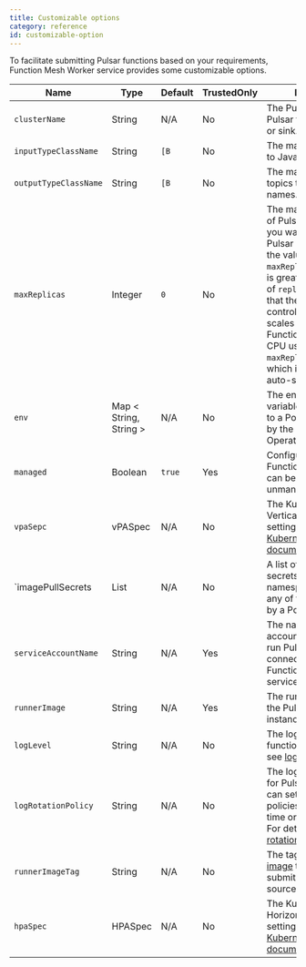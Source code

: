 ```yaml
---
title: Customizable options
category: reference
id: customizable-option
---
```


To facilitate submitting Pulsar functions based on your requirements, Function Mesh Worker service provides some customizable options.

| Name                  | Type    | Default | TrustedOnly | Description                                                                                                                                                                                                                                                                                                                                                                     |
|-----------------------|---------|---------|-------------|---------------------------------------------------------------------------------------------------------------------------------------------------------------------------------------------------------------------------------------------------------------------------------------------------------------------------------------------------------------------------------|
| `clusterName`         | String  | N/A     | No          | The Pulsar cluster of a Pulsar function, source, or sink.                                                                                                                                                                                                                                                                                                                       |
| `inputTypeClassName`  | String  | `[B`    | No          | The map of input topics to Java class names.                                                                                                                                                                                                                                                                                                                                    |
| `outputTypeClassName` | String  | `[B`    | No          | The map of output topics to Java class names.                                                                                                                                                                                                                                                                                                                                   |
| `maxReplicas`         | Integer | `0`     | No          | The maximum number of Pulsar instances that you want to run for this Pulsar Function. When the value of the `maxReplicas` parameter is greater than the value of `replicas`, it indicates that the Functions controller automatically scales the Pulsar Functions based on the CPU usage. By default, `maxReplicas` is set to 0, which indicates that auto-scaling is disabled. |
| `env` | Map < String, String > | N/A | No | The environment variables being attached to a Pod that is created by the Function Mesh Operator for the cluster. |
| `managed` | Boolean | `true` | Yes | Configure whether a Function, source, or sink can be managed or unmanaged. |
| `vpaSepc` | vPASpec | N/A | No |  The Kubernetes VerticalPodAutoscaler settings. For details, see [Kubernetes documentation](https://github.com/kubernetes/autoscaler/tree/master/vertical-pod-autoscaler). |
| `imagePullSecrets | List<String> | N/A | No | A list of references to secrets in the same namespace for pulling any of the images used by a Pod. |
| `serviceAccountName`  | String  | N/A     | Yes         | The name of the service account that is used to run Pulsar Functions or connectors in the Function Mesh Worker service.                                                                                                                                                                                                                                                        |
| `runnerImage`         | String  | N/A     | Yes         | The runner image to run the Pulsar Function instances.                                                                                                                                                                                                                                                                                                                          |
| `logLevel` | String  | N/A | No | The log levels for Pulsar functions. For details, see [log levels](/reference/crd-config/function-crd.md/#log-levels).|
| `logRotationPolicy` | String  | N/A | No | The log rotation policies for Pulsar functions. You can set the log rotation policies based on the time or the log file size. For details, see [log rotation policies](/reference/crd-config/function-crd.md/#log-rotation-policies). |
| `runnerImageTag` | String  | N/A | No | The tag of the [runner image](/reference/crd-config/function-crd.md#runner-images) that is used to submit a function, source, or sink. |
| `hpaSpec` | HPASpec | N/A | No | The Kubernetes HorizontalPodAutoscaler settings. For details, see [Kubernetes documentation](https://kubernetes.io/docs/tasks/run-application/horizontal-pod-autoscale/). |